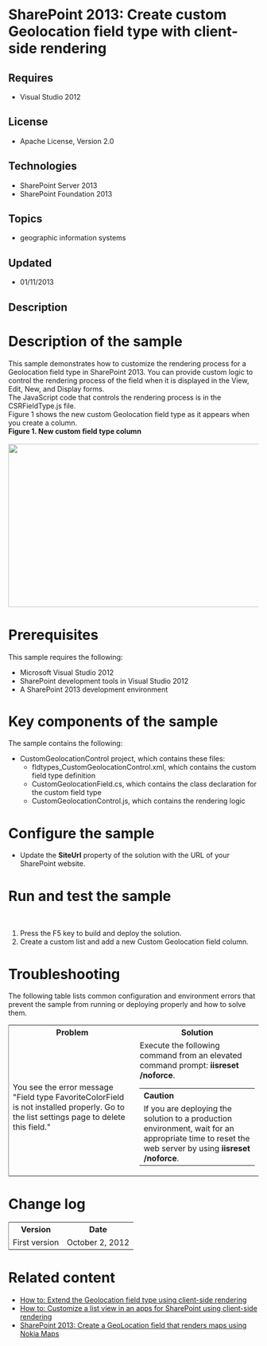 # SharePoint 2013: Create custom Geolocation field type with client-side rendering
## Requires
- Visual Studio 2012
## License
- Apache License, Version 2.0
## Technologies
- SharePoint Server 2013
- SharePoint Foundation 2013
## Topics
- geographic information systems
## Updated
- 01/11/2013
## Description

<div id="mainSection">
<div id="mainBody">
<div class="introduction">
<div>
<div>
<div id="mainBody">
<div class="introduction">
<h1 class="heading">Description of the sample</h1>
<div class="section" id="sectionSection0">
<div>This sample demonstrates how to customize the rendering process for a Geolocation field type in SharePoint 2013. You can provide custom logic to control the rendering process of the field when it is displayed in the View, Edit, New, and Display forms.</div>
<div>The JavaScript code that controls the rendering process is in the CSRFieldType.js file.</div>
<div>Figure 1 shows the new custom Geolocation field type as it appears when you create a column.</div>
<div></div>
<div><strong>Figure 1. New custom field type column</strong></div>
<br>
<img id="68576" src="http://i1.code.msdn.s-msft.com/sharepoint-2013-create-eb30a620/image/file/68576/1/fig1.png" alt="" width="565" height="328"></div>
</div>
</div>
</div>
<h1 class="heading">Prerequisites</h1>
<div class="section" id="sectionSection1">
<div>This sample requires the following:</div>
<ul>
<li>
<div>Microsoft Visual Studio 2012</div>
</li><li>
<div>SharePoint development tools in Visual Studio 2012</div>
</li><li>
<div>A SharePoint 2013 development environment</div>
</li></ul>
</div>
<h1 class="heading">Key components of the sample</h1>
<div class="section" id="sectionSection2">
<div>The sample contains the following:</div>
<ul>
<li>
<div>CustomGeolocationControl project, which contains these files:</div>
<ul>
<li>
<div>fldtypes_CustomGeolocationControl.xml, which contains the custom field type definition</div>
</li><li>
<div>CustomGeolocationField.cs, which contains the class declaration for the custom field type</div>
</li><li>
<div>CustomGeolocationControl.js, which contains the rendering logic</div>
</li></ul>
</li></ul>
</div>
<h1 class="heading">Configure the sample</h1>
<div class="section" id="sectionSection3">
<ul>
<li>
<div>Update the <strong>SiteUrl</strong> property of the solution with the URL of your SharePoint website.</div>
</li></ul>
</div>
<h1 class="heading">Run and test the sample</h1>
<div class="section" id="sectionSection4">
<div>&nbsp;</div>
<ol>
<li>
<div>Press the F5 key to build and deploy the solution.</div>
</li><li>
<div>Create a custom list and add a new Custom Geolocation field column.</div>
</li></ol>
</div>
<h1 class="heading">Troubleshooting</h1>
<div class="section" id="sectionSection5">
<div>The following table lists common configuration and environment errors that prevent the sample from running or deploying properly and how to solve them.</div>
<div class="caption"></div>
<div class="tableSection">
<table cellspacing="2" cellpadding="5" width="50%" frame="lhs">
<tbody>
<tr>
<th>
<div>Problem</div>
</th>
<th>
<div>Solution</div>
</th>
</tr>
<tr>
<td>
<div>You see the error message &quot;Field type FavoriteColorField is not installed properly. Go to the list settings page to delete this field.&quot;</div>
</td>
<td>
<div>Execute the following command from an elevated command prompt: <strong>iisreset /noforce</strong>.</div>
<div class="alert">
<table cellspacing="0" cellpadding="0" width="100%">
<tbody>
<tr>
<th align="left"><strong>Caution</strong></th>
</tr>
<tr>
<td>
<div>If you are deploying the solution to a production environment, wait for an appropriate time to reset the web server by using
<strong>iisreset /noforce</strong>.</div>
</td>
</tr>
</tbody>
</table>
</div>
</td>
</tr>
</tbody>
</table>
</div>
</div>
<h1 class="heading">Change log</h1>
<div class="section" id="sectionSection6">
<div class="caption"></div>
<div class="tableSection">
<table cellspacing="2" cellpadding="5" width="50%" frame="lhs">
<tbody>
<tr>
<th>
<div>Version</div>
</th>
<th>
<div>Date</div>
</th>
</tr>
<tr>
<td>
<div>First version</div>
</td>
<td>
<div>October 2, 2012</div>
</td>
</tr>
</tbody>
</table>
</div>
</div>
<h1 class="heading">Related content</h1>
</div>
<div class="section" id="sectionSection7">
<ul>
<li>
<div><a href="http://msdn.microsoft.com/library/7360633a-a7cf-4194-8bbd-8dd7c323e80b.aspx" target="_blank">How to: Extend the Geolocation field type using client-side rendering</a></div>
</li><li>
<div><a href="http://msdn.microsoft.com/en-us/library/8d5cabb2-70d0-46a0-bfe0-9e21f8d67d86" target="_blank">How to: Customize a list view in an apps for SharePoint using client-side rendering</a></div>
</li><li>
<div><a href="http://code.msdn.microsoft.com/SharePoint-2013-Create-a-d9a91551" target="_blank">SharePoint 2013: Create a GeoLocation field that renders maps using Nokia Maps</a></div>
</li></ul>
</div>
</div>
</div>
</div>
